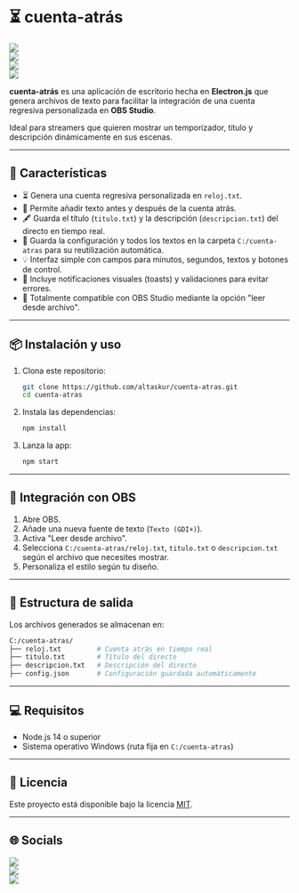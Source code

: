 
# ⏳ cuenta-atrás

[<img src="https://img.shields.io/github/last-commit/altaskur/cuenta-atras?style=for-the-badge">](https://github.com/altaskur/cuenta-atras/commits/main)  
[<img src="https://img.shields.io/github/license/altaskur/cuenta-atras?style=for-the-badge">](https://github.com/altaskur/cuenta-atras/blob/main/LICENSE)  
[<img src="https://img.shields.io/github/languages/top/altaskur/cuenta-atras?style=for-the-badge">](https://github.com/altaskur/cuenta-atras)  
[<img src="https://img.shields.io/github/v/tag/altaskur/cuenta-atras?label=Release&style=for-the-badge">](https://github.com/altaskur/cuenta-atras/releases)

**cuenta-atrás** es una aplicación de escritorio hecha en **Electron.js** que genera archivos de texto para facilitar la integración de una cuenta regresiva personalizada en **OBS Studio**.

Ideal para streamers que quieren mostrar un temporizador, título y descripción dinámicamente en sus escenas.

---

## 🚀 Características

- ⏳ Genera una cuenta regresiva personalizada en `reloj.txt`.
- 📝 Permite añadir texto antes y después de la cuenta atrás.
- 🖋️ Guarda el título (`titulo.txt`) y la descripción (`descripcion.txt`) del directo en tiempo real.
- 💾 Guarda la configuración y todos los textos en la carpeta `C:/cuenta-atras` para su reutilización automática.
- 💡 Interfaz simple con campos para minutos, segundos, textos y botones de control.
- 🔔 Incluye notificaciones visuales (toasts) y validaciones para evitar errores.
- 🎯 Totalmente compatible con OBS Studio mediante la opción "leer desde archivo".

---

## 📦 Instalación y uso

1. Clona este repositorio:

   ```bash
   git clone https://github.com/altaskur/cuenta-atras.git
   cd cuenta-atras
   ```

2. Instala las dependencias:

   ```bash
   npm install
   ```

3. Lanza la app:

   ```bash
   npm start
   ```

---

## 🎥 Integración con OBS

1. Abre OBS.
2. Añade una nueva fuente de texto (`Texto (GDI+)`).
3. Activa "Leer desde archivo".
4. Selecciona `C:/cuenta-atras/reloj.txt`, `titulo.txt` o `descripcion.txt` según el archivo que necesites mostrar.
5. Personaliza el estilo según tu diseño.

---

## 📁 Estructura de salida

Los archivos generados se almacenan en:

```bash
C:/cuenta-atras/
├── reloj.txt         # Cuenta atrás en tiempo real
├── titulo.txt        # Título del directo
├── descripcion.txt   # Descripción del directo
├── config.json       # Configuración guardada automáticamente
```

---

## 💻 Requisitos

- Node.js 14 o superior
- Sistema operativo Windows (ruta fija en `C:/cuenta-atras`)

---

## 📄 Licencia

Este proyecto está disponible bajo la licencia [MIT](https://github.com/altaskur/cuenta-atras/blob/main/LICENSE).

---

## 🌐 Socials

[<img src="https://img.shields.io/github/followers/altaskur?label=GitHub&color=inactive&logo=Github&style=flat-square">](https://github.com/altaskur)  
[<img src="https://img.shields.io/twitter/follow/altaskur?label=Twitter&logo=Twitter&style=flat-square">](https://twitter.com/altaskur)  
[<img src="https://img.shields.io/twitch/status/altaksur?label=Twitch%20-%20stream&logo=twitch&style=flat-square">](https://www.twitch.tv/altaskur)
